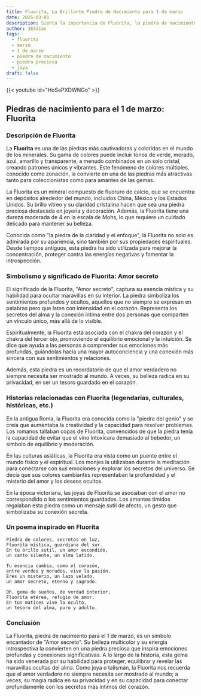 ```yaml
---
title: Fluorita, La Brillante Piedra de Nacimiento para 1 de marzo
date: 2025-03-01
description: Sienta la importancia de Fluorita, la piedra de nacimiento de 1 de marzo que simboliza Amor secreto. Deje que su belleza y significado iluminen su día.
author: 365días
tags:
  - fluorita
  - marzo
  - 1 de marzo
  - piedra de nacimiento
  - piedra preciosa
  - joya
draft: false
---
```


{{< youtube id="HoSePXDWNGo" >}}

## Piedras de nacimiento para el 1 de marzo: Fluorita

### Descripción de Fluorita

La **Fluorita** es una de las piedras más cautivadoras y coloridas en el mundo de los minerales. Su gama de colores puede incluir tonos de verde, morado, azul, amarillo y transparente, a menudo combinados en un solo cristal, creando patrones únicos y vibrantes. Este fenómeno de colores múltiples, conocido como zonación, la convierte en una de las piedras más atractivas tanto para coleccionistas como para amantes de las gemas.

La Fluorita es un mineral compuesto de fluoruro de calcio, que se encuentra en depósitos alrededor del mundo, incluidos China, México y los Estados Unidos. Su brillo vítreo y su claridad cristalina hacen que sea una piedra preciosa destacada en joyería y decoración. Además, la Fluorita tiene una dureza moderada de 4 en la escala de Mohs, lo que requiere un cuidado delicado para mantener su belleza.

Conocida como "la piedra de la claridad y el enfoque", la Fluorita no solo es admirada por su apariencia, sino también por sus propiedades espirituales. Desde tiempos antiguos, esta piedra ha sido utilizada para mejorar la concentración, proteger contra las energías negativas y fomentar la introspección.

### Simbolismo y significado de Fluorita: Amor secreto

El significado de la Fluorita, "Amor secreto", captura su esencia mística y su habilidad para ocultar maravillas en su interior. La piedra simboliza los sentimientos profundos y ocultos, aquellos que no siempre se expresan en palabras pero que laten con intensidad en el corazón. Representa los secretos del alma y la conexión íntima entre dos personas que comparten un vínculo único, más allá de lo visible.

Espiritualmente, la Fluorita está asociada con el chakra del corazón y el chakra del tercer ojo, promoviendo el equilibrio emocional y la intuición. Se dice que ayuda a las personas a comprender sus emociones más profundas, guiándolas hacia una mayor autoconciencia y una conexión más sincera con sus sentimientos y relaciones.

Además, esta piedra es un recordatorio de que el amor verdadero no siempre necesita ser mostrado al mundo. A veces, su belleza radica en su privacidad, en ser un tesoro guardado en el corazón.

### Historias relacionadas con Fluorita (legendarias, culturales, históricas, etc.)

En la antigua Roma, la Fluorita era conocida como la "piedra del genio" y se creía que aumentaba la creatividad y la capacidad para resolver problemas. Los romanos tallaban copas de Fluorita, convencidos de que la piedra tenía la capacidad de evitar que el vino intoxicara demasiado al bebedor, un símbolo de equilibrio y moderación.

En las culturas asiáticas, la Fluorita era vista como un puente entre el mundo físico y el espiritual. Los monjes la utilizaban durante la meditación para conectarse con sus emociones y explorar los secretos del universo. Se decía que sus colores cambiantes representaban la profundidad y el misterio del amor y los deseos ocultos.

En la época victoriana, las joyas de Fluorita se asociaban con el amor no correspondido o los sentimientos guardados. Los amantes tímidos regalaban esta piedra como un mensaje sutil de afecto, un gesto que simbolizaba su conexión secreta.

### Un poema inspirado en Fluorita

```
Piedra de colores, secretos en luz,  
Fluorita mística, guardiana del sur.  
En tu brillo sutil, un amor escondido,  
un canto silente, un alma latido.  

Tu esencia cambia, como el corazón,  
entre verdes y morados, vive la pasión.  
Eres un misterio, un lazo velado,  
un amor secreto, eterno y sagrado.  

Oh, gema de sueños, de verdad interior,  
Fluorita etérea, refugio de amor.  
En tus matices vive lo oculto,  
un tesoro del alma, puro y adulto.
```

### Conclusión

La Fluorita, piedra de nacimiento para el 1 de marzo, es un símbolo encantador de "Amor secreto". Su belleza multicolor y su energía introspectiva la convierten en una piedra preciosa que inspira emociones profundas y conexiones significativas. A lo largo de la historia, esta gema ha sido venerada por su habilidad para proteger, equilibrar y revelar las maravillas ocultas del alma. Como joya o talismán, la Fluorita nos recuerda que el amor verdadero no siempre necesita ser mostrado al mundo; a veces, su magia radica en su privacidad y en su capacidad para conectar profundamente con los secretos más íntimos del corazón.